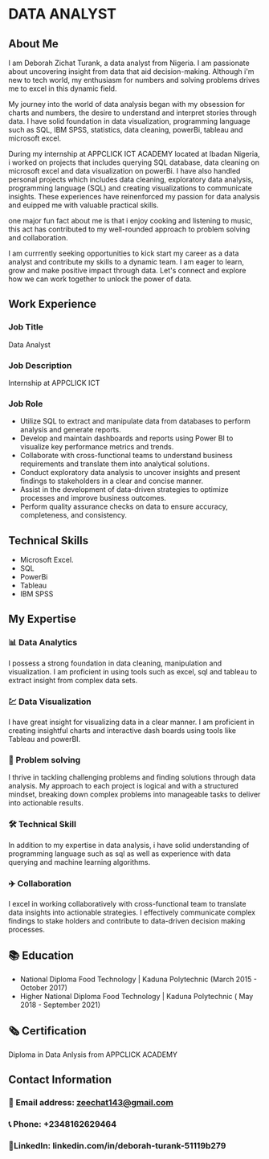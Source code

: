 # DATA ANALYST

## About Me
I am Deborah Zichat Turank, a data analyst from Nigeria. I am passionate about uncovering insight from data that aid decision-making. Although i'm new to tech world, my enthusiasm for numbers and solving problems drives me to excel in this dynamic field. 

My journey into the world of data analysis began with my obsession for charts and numbers, the desire to understand and interpret stories through data. I have solid foundation in data visualization, programming language such as SQL, IBM SPSS, statistics, data cleaning, powerBi, tableau and microsoft excel.

During my internship at APPCLICK ICT ACADEMY located at Ibadan Nigeria, i worked on projects that includes querying SQL database, data cleaning on microsoft excel and data visualization on powerBi. I have also handled personal projects which includes data cleaning, exploratory data analysis, programming language (SQL) and creating visualizations to communicate insights. These experiences have reinenforced my passion for data analysis and euipped me with valuable practical skills.

one major fun fact about me is that i enjoy cooking and listening to music, this act has contributed to my well-rounded approach to problem solving and collaboration.

I am currrently seeking opportunities to kick start my career as a data analyst and contribute my skills to a dynamic team. I am eager to learn, grow and make positive impact through data. Let's connect and explore how we can work together to unlock the power of data.

## Work Experience
### Job Title
Data Analyst 

### Job Description
Internship at APPCLICK ICT

### Job Role
- Utilize SQL to extract and manipulate data from databases to perform analysis and generate reports.
- Develop and maintain dashboards and reports using Power BI to visualize key performance metrics and trends.
- Collaborate with cross-functional teams to understand business requirements and translate them into analytical solutions.
- Conduct exploratory data analysis to uncover insights and present findings to stakeholders in a clear and concise manner.
- Assist in the development of data-driven strategies to optimize processes and improve business outcomes.
- Perform quality assurance checks on data to ensure accuracy, completeness, and consistency.

## Technical Skills
- Microsoft Excel.
- SQL
- PowerBi
- Tableau
- IBM SPSS

## My Expertise
###  📊 Data Analytics
  I possess a strong foundation in data cleaning, manipulation and visualization. I am proficient in using tools such as excel, sql and tableau to extract insight from complex data sets.
  
### 💹 Data Visualization
I have great insight for visualizing data in a clear manner. I am proficient in creating insightful charts and interactive dash boards using tools like Tableau and powerBI.

### 🎤 Problem solving
I thrive in tackling challenging problems and finding solutions through data analysis. My approach to each project is logical and with a structured mindset, breaking down complex problems into manageable tasks to deliver into actionable results.

### 🛠️ Technical Skill
In addition to my expertise in data analysis, i have solid understanding of programming language such as sql as well as experience with data querying and machine learning algorithms.

### ✈️ Collaboration
 I excel in working collaboratively with cross-functional team to translate data insights into actionable strategies. I effectively communicate complex findings to stake holders and contribute to data-driven decision making processes.
 
## 📚 Education
 - National Diploma
   Food Technology | Kaduna Polytechnic (March 2015 - October 2017)
 - Higher National Diploma
   Food Technology | Kaduna Polytechnic ( May 2018 - September 2021)
   
## 🗞️ Certification
Diploma in Data Anlysis from APPCLICK ACADEMY

   

## Contact Information
### 📧 Email address: zeechat143@gmail.com
### 📞 Phone: +2348162629464
### 🔗LinkedIn: linkedin.com/in/deborah-turank-51119b279










